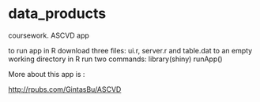 # data_products
coursework. ASCVD app

to run app in R download three files: ui.r, server.r and table.dat to an empty working directory
in R run two commands:
library(shiny)
runApp()

More about this app is :

http://rpubs.com/GintasBu/ASCVD
